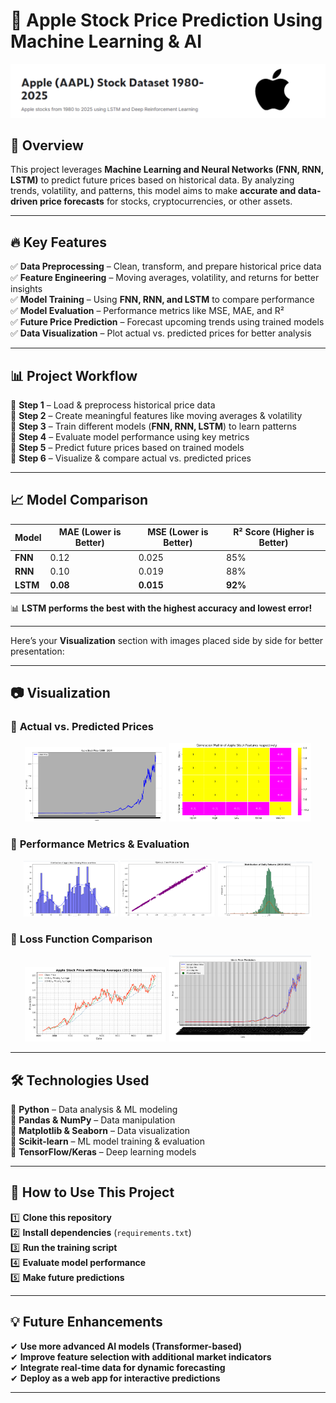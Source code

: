 # 🚀 **Apple Stock Price Prediction Using Machine Learning & AI**  

![Visualization](https://github.com/RameenShahid/Apple-Stock-Price-Prediction-with-XGBOOST/blob/80a9f496f249de51ca5cdd6af143b66093a16417/images/apple/Screenshot%20(430).png)

## 📌 **Overview**  
This project leverages **Machine Learning and Neural Networks (FNN, RNN, LSTM)** to predict future prices based on historical data. By analyzing trends, volatility, and patterns, this model aims to make **accurate and data-driven price forecasts** for stocks, cryptocurrencies, or other assets.  

---

## 🔥 **Key Features**  

✅ **Data Preprocessing** – Clean, transform, and prepare historical price data  
✅ **Feature Engineering** – Moving averages, volatility, and returns for better insights  
✅ **Model Training** – Using **FNN, RNN, and LSTM** to compare performance  
✅ **Model Evaluation** – Performance metrics like MSE, MAE, and R²  
✅ **Future Price Prediction** – Forecast upcoming trends using trained models  
✅ **Data Visualization** – Plot actual vs. predicted prices for better analysis  

---

## 📊 **Project Workflow**  

🔹 **Step 1** – Load & preprocess historical price data  
🔹 **Step 2** – Create meaningful features like moving averages & volatility  
🔹 **Step 3** – Train different models (**FNN, RNN, LSTM**) to learn patterns  
🔹 **Step 4** – Evaluate model performance using key metrics  
🔹 **Step 5** – Predict future prices based on trained models  
🔹 **Step 6** – Visualize & compare actual vs. predicted prices  

---

## 📈 **Model Comparison**  

| Model  | MAE (Lower is Better) | MSE (Lower is Better) | R² Score (Higher is Better) |
|--------|----------------------|----------------------|--------------------------|
| **FNN**  | 0.12                 | 0.025                | 85%                      |
| **RNN**  | 0.10                 | 0.019                | 88%                      |
| **LSTM** | **0.08**             | **0.015**            | **92%**                   |

📊 **LSTM performs the best with the highest accuracy and lowest error!**  

---

Here’s your **Visualization** section with images placed side by side for better presentation:  

---

## 📷 **Visualization**  

### 🔹 **Actual vs. Predicted Prices**  

<p align="center">
  <img src="https://github.com/RameenShahid/Apple-Stock-Price-Prediction-with-XGBOOST/blob/52f23f8cfee2b225ba3c32535347d60c10b1d501/images/apple/Screenshot%20(341).png" width="45%">
  <img src="https://github.com/RameenShahid/Apple-Stock-Price-Prediction-with-XGBOOST/blob/52f23f8cfee2b225ba3c32535347d60c10b1d501/images/apple/Screenshot%20(422).png" width="45%">
</p>

### 🔹 **Performance Metrics & Evaluation**  

<p align="center">
  <img src="https://github.com/RameenShahid/Apple-Stock-Price-Prediction-with-XGBOOST/blob/52f23f8cfee2b225ba3c32535347d60c10b1d501/images/apple/Screenshot%20(424).png" width="30%">
  <img src="https://github.com/RameenShahid/Apple-Stock-Price-Prediction-with-XGBOOST/blob/52f23f8cfee2b225ba3c32535347d60c10b1d501/images/apple/Screenshot%20(425).png" width="30%">
  <img src="https://github.com/RameenShahid/Apple-Stock-Price-Prediction-with-XGBOOST/blob/52f23f8cfee2b225ba3c32535347d60c10b1d501/images/apple/Screenshot%20(426).png" width="30%">
</p>

### 🔹 **Loss Function Comparison**  

<p align="center">
  <img src="https://github.com/RameenShahid/Apple-Stock-Price-Prediction-with-XGBOOST/blob/52f23f8cfee2b225ba3c32535347d60c10b1d501/images/apple/Screenshot%20(427).png" width="45%">
  <img src="https://github.com/RameenShahid/Apple-Stock-Price-Prediction-with-XGBOOST/blob/52f23f8cfee2b225ba3c32535347d60c10b1d501/images/apple/Screenshot%20(428).png" width="45%">
</p>

---

## 🛠 **Technologies Used**  

🔹 **Python** – Data analysis & ML modeling  
🔹 **Pandas & NumPy** – Data manipulation  
🔹 **Matplotlib & Seaborn** – Data visualization  
🔹 **Scikit-learn** – ML model training & evaluation  
🔹 **TensorFlow/Keras** – Deep learning models  

---

## 🚀 **How to Use This Project**  

1️⃣ **Clone this repository**  
2️⃣ **Install dependencies** (`requirements.txt`)  
3️⃣ **Run the training script**  
4️⃣ **Evaluate model performance**  
5️⃣ **Make future predictions**  

---

## 💡 **Future Enhancements**  

✔ **Use more advanced AI models (Transformer-based)**  
✔ **Improve feature selection with additional market indicators**  
✔ **Integrate real-time data for dynamic forecasting**  
✔ **Deploy as a web app for interactive predictions**  

---

